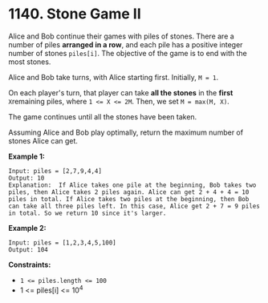 # 1140. Stone Game II

Alice and Bob continue their games with piles of stones. There are a number of piles **arranged in a row**, and each pile has a positive integer number of stones `piles[i]`. The objective of the game is to end with the most stones. 

Alice and Bob take turns, with Alice starting first. Initially, `M = 1`.

On each player's turn, that player can take **all the stones** in the **first** `X`remaining piles, where `1 <= X <= 2M`. Then, we set `M = max(M, X)`.

The game continues until all the stones have been taken.

Assuming Alice and Bob play optimally, return the maximum number of stones Alice can get.

 

**Example 1:**

```
Input: piles = [2,7,9,4,4]
Output: 10
Explanation:  If Alice takes one pile at the beginning, Bob takes two piles, then Alice takes 2 piles again. Alice can get 2 + 4 + 4 = 10 piles in total. If Alice takes two piles at the beginning, then Bob can take all three piles left. In this case, Alice get 2 + 7 = 9 piles in total. So we return 10 since it's larger. 
```

**Example 2:**

```
Input: piles = [1,2,3,4,5,100]
Output: 104
```

 

**Constraints:**

- `1 <= piles.length <= 100`
- 1 <= piles[i] <= 10<sup>4</sup>